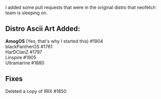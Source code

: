 I added some pull requests that were in the original distro that neofetch team is sleeping on. 

## Distro Ascii Art Added: 

**AmogOS**  (Yes, that's why I started this) #1904  
blackPantherOS #1761  
HarDClanZ #1797  
Linspire #1905  
Ultramarine #1880  

## Fixes
Deleted a copy of IRIX #1850

